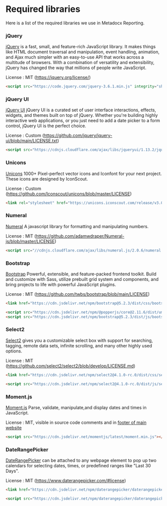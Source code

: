 # Required libraries

Here is a list of the required libraries we use in Metadocx Reporting.

### jQuery

[jQuery](https://jquery.com/) is a fast, small, and feature-rich JavaScript library. It makes things like HTML document traversal and manipulation, event handling, animation, and Ajax much simpler with an easy-to-use API that works across a multitude of browsers. With a combination of versatility and extensibility, jQuery has changed the way that millions of people write JavaScript.

License : MIT (https://jquery.org/license/)

```HTML
<script src="https://code.jquery.com/jquery-3.6.1.min.js" integrity="sha256-o88AwQnZB+VDvE9tvIXrMQaPlFFSUTR+nldQm1LuPXQ=" crossorigin="anonymous"></script>
```

### jQuery UI

[jQuery UI](https://github.com/jquery/jquery-ui) jQuery UI is a curated set of user interface interactions, effects, widgets, and themes built on top of jQuery. Whether you're building highly interactive web applications, or you just need to add a date picker to a form control, jQuery UI is the perfect choice.

License : Custom (https://github.com/jquery/jquery-ui/blob/main/LICENSE.txt)

```HTML
<script src="https://cdnjs.cloudflare.com/ajax/libs/jqueryui/1.13.2/jquery-ui.min.js" integrity="sha512-57oZ/vW8ANMjR/KQ6Be9v/+/h6bq9/l3f0Oc7vn6qMqyhvPd1cvKBRWWpzu0QoneImqr2SkmO4MSqU+RpHom3Q==" crossorigin="anonymous" referrerpolicy="no-referrer"></script>
```

### Unicons

[Unicons](https://github.com/Iconscout/unicons) 1000+ Pixel-perfect vector icons and Iconfont for your next project. These icons are designed by IconScout.

License : Custom (https://github.com/Iconscout/unicons/blob/master/LICENSE)

```HTML
<link rel="stylesheet" href="https://unicons.iconscout.com/release/v3.0.0/css/line.css">
```

### Numeral

[Numeral](http://numeraljs.com/) A javascript library for formatting and manipulating numbers.

License : MIT (https://github.com/adamwdraper/Numeral-js/blob/master/LICENSE)

```HTML
<script src="//cdnjs.cloudflare.com/ajax/libs/numeral.js/2.0.6/numeral.min.js"></script>
```

### Bootstrap

[Bootstrap](https://getbootstrap.com/) Powerful, extensible, and feature-packed frontend toolkit. Build and customize with Sass, utilize prebuilt grid system and components, and bring projects to life with powerful JavaScript plugins.

License : MIT (https://github.com/twbs/bootstrap/blob/main/LICENSE)

```HTML
<link href="https://cdn.jsdelivr.net/npm/bootstrap@5.2.3/dist/css/bootstrap.min.css" rel="stylesheet" integrity="sha384-rbsA2VBKQhggwzxH7pPCaAqO46MgnOM80zW1RWuH61DGLwZJEdK2Kadq2F9CUG65" crossorigin="anonymous">

<script src="https://cdn.jsdelivr.net/npm/@popperjs/core@2.11.6/dist/umd/popper.min.js" integrity="sha384-oBqDVmMz9ATKxIep9tiCxS/Z9fNfEXiDAYTujMAeBAsjFuCZSmKbSSUnQlmh/jp3" crossorigin="anonymous"></script>
<script src="https://cdn.jsdelivr.net/npm/bootstrap@5.2.3/dist/js/bootstrap.bundle.min.js" integrity="sha384-kenU1KFdBIe4zVF0s0G1M5b4hcpxyD9F7jL+jjXkk+Q2h455rYXK/7HAuoJl+0I4" crossorigin="anonymous"></script>

```

### Select2

[Select2](https://select2.org/) gives you a customizable select box with support for searching, tagging, remote data sets, infinite scrolling, and many other highly used options.

License : MIT (https://github.com/select2/select2/blob/develop/LICENSE.md)

```HTML
<link href="https://cdn.jsdelivr.net/npm/select2@4.1.0-rc.0/dist/css/select2.min.css" rel="stylesheet" />

<script src="https://cdn.jsdelivr.net/npm/select2@4.1.0-rc.0/dist/js/select2.min.js"></script>
```

### Moment.js

[Moment.js](https://momentjs.com/) Parse, validate, manipulate,and display dates and times in JavaScript.

License : MIT, visible in source code comments and in [footer of main website](https://momentjs.com/)

```HTML
<script src="https://cdn.jsdelivr.net/momentjs/latest/moment.min.js"></script>
```

### DateRangePicker

[DateRangePicker](https://www.daterangepicker.com/) can be attached to any webpage element to pop up two calendars for selecting dates, times, or predefined ranges like "Last 30 Days".

License : MIT (https://www.daterangepicker.com/#license)

```HTML
<link href="https://cdn.jsdelivr.net/npm/daterangepicker/daterangepicker.css" rel="stylesheet" crossorigin="anonymous">

<script src="https://cdn.jsdelivr.net/npm/daterangepicker/daterangepicker.min.js"></script>
```